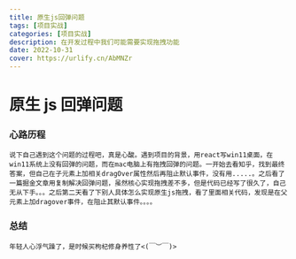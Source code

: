 ```yaml
---
title: 原生js回弹问题
tags: [项目实战]
categories: [项目实战]
description: 在开发过程中我们可能需要实现拖拽功能
date: 2022-10-31
cover: https://urlify.cn/AbMNZr
---
```


# 原生 js 回弹问题

### 心路历程

    说下自己遇到这个问题的过程吧，真是心酸。遇到项目的背景，用react写win11桌面，在win11系统上没有回弹的问题，而在mac电脑上有拖拽回弹的问题。一开始去看知乎，找到最终答案，但自己在子元素上加相关dragOver属性然后再阻止默认事件，没有用.....。之后看了一篇掘金文章用复制解决回弹问题，虽然核心实现拖拽差不多，但是代码已经写了很久了，自己无从下手。。。之后第二天看了下别人具体怎么实现原生js拖拽，看了里面相关代码，发现是在父元素上加dragover事件，在阻止其默认事件。。。。

### 总结

    年轻人心浮气躁了，是时候买枸杞修身养性了<(￣︶￣)>

